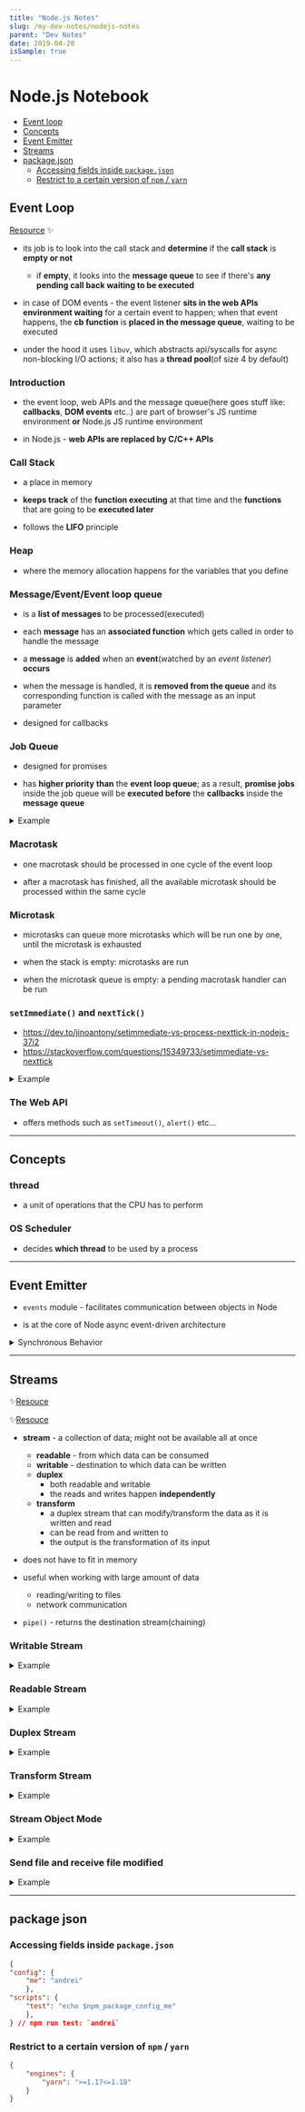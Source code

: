 ```yaml
---
title: "Node.js Notes"
slug: /my-dev-notes/nodejs-notes
parent: "Dev Notes"
date: 2019-04-20
isSample: true
---
```


# Node.js Notebook

- [Event loop](#event-loop)
- [Concepts](#concepts)
- [Event Emitter](#event-emitter)
- [Streams](#streams)
- [package.json](#package-json)
    - [Accessing fields inside `package.json`](#accessing-fields-inside-`package.json`)
    - [Restrict to a certain version of `npm` / `yarn`](#restrict-to-a-certain-version-of-npm-/-yarn)

## Event Loop

[Resource](https://dev.to/kapantzak/js-illustrated-the-event-loop-4mco) :sparkles:

* its job is to look into the call stack and **determine** if the **call stack** is **empty or not**
    * if **empty**, it looks into the **message queue** to see if there's **any pending call back waiting to be executed**

* in case of DOM events - the event listener **sits in the web APIs environment waiting** for a certain event to happen; when that event happens, the **cb function** is **placed in the message queue**, waiting to be executed

* under the hood it uses `libuv`, which abstracts api/syscalls for async non-blocking I/O actions; it also has a **thread pool**(of size 4 by default)

### Introduction

* the event loop, web APIs and the message queue(here goes stuff like: **callbacks**, **DOM events** etc..) are part of browser's JS runtime environment **or** Node.js JS runtime environment

* in Node.js - **web APIs are replaced by C/C++ APIs**

### Call Stack

* a place in memory

* **keeps track** of the **function executing** at that time and the **functions** that are going to be **executed later**

* follows the **LIFO** principle

### Heap

* where the memory allocation happens for the variables that you define

### Message/Event/Event loop queue

* is a **list of messages** to be processed(executed)

* each **message** has an **associated function** which gets called in order to handle the message

* a **message** is **added** when an **event**(watched by an *event listener*) **occurs**

* when the message is handled, it is **removed from the queue** and its corresponding function is called with the message as an input parameter

* designed for callbacks

### Job Queue

* designed for promises

* has **higher priority** **than** the **event loop queue**; as a result, **promise jobs** inside the job queue will be **executed before** the **callbacks** inside the **message queue**

<details>
<summary>Example</summary>
<br>


```typescript
const bar2 = () => {
    console.log('bar');
};

const baz2 = () => {
    console.log('baz');
};

const foo2 = () => {
    setTimeout(bar2, 0);
    
    new Promise((resolve, reject) => {
            resolve('Promise resolved');
        })
        .then(res => console.log(res))
        .catch(err => console.log(err));

    baz2();
};

foo2();
/*
--->
baz
Promise Solved
bar
*/
```
</details>



### Macrotask

* one macrotask should be processed in one cycle of the event loop

* after a macrotask has finished, all the available microtask should be processed within the same cycle

### Microtask

* microtasks can queue more microtasks which will be run one by one, until the microtask is exhausted

* when the stack is empty: microtasks are run

* when the microtask queue is empty: a pending macrotask handler can be run

### `setImmediate()` and `nextTick()`

* https://dev.to/jinoantony/setimmediate-vs-process-nexttick-in-nodejs-37i2
* https://stackoverflow.com/questions/15349733/setimmediate-vs-nexttick

<details>
<summary>Example</summary>
<br>


```typescript

// At the beginning of the iteration or between phrases
// Thus, **before** I/O polling, so `nextTick`, called recursively, can block the ev loop
process.nextTick(() => console.log('nextTick 1'));

// Fires in the `check` phases (after I/O polling), so the ev. loop can continue normally
setImmediate(() => console.log('setImmediate'));

// Added in the microtask queue - run after the crt script has finished, at the end of the crt iteration
Promise.resolve('1').then(console.log);

// Added in the macrotask queue - run at the beginning of the next iteration(after microtask queue becomes empty)
setTimeout(() => console.log('timeout'), 0);

/* 
nextTick 1
1
timeout
setImmediate
*/
```

```typescript
process.nextTick(() => console.log('nextTick 1'));

setImmediate(() => console.log('setImmediate'));

Promise.resolve('1').then(console.log);

setTimeout(() => console.log('timeout'), 0);

Promise.resolve('2').then(() => process.nextTick(() => console.log('nextTick 2')));
Promise.resolve('3').then(() => Promise.resolve(4).then(console.log));

/* 
nextTick 1
1
4
nextTick 2
timeout
setImmediate
*/
```
</details>

### The Web API

* offers methods such as `setTimeout()`, `alert()` etc...

---

## Concepts

### thread

* a unit of operations that the CPU has to perform

### OS Scheduler

* decides **which thread** to be used by a process

---

## Event Emitter

* `events` module - facilitates communication between objects in Node

* is at the core of Node async event-driven architecture

<details>
<summary>Synchronous Behavior</summary>
<br>


```typescript
const EventEmitter = require('events')

class WithLog extends EventEmitter {
    execute(taskFunc) {
        console.log('Before executing')
        this.emit('begin')
        taskFunc()
        this.emit('end')
        console.log('After executing')
    }
}

const log = new WithLog()

// Adding listener functions
log.on('begin', () => console.log('about to execute!!!'))
log.on('end', () => console.log('done with execute!!!'))


log.execute(() => console.log('during execution'))

/* 
-->
Before executing​​​​​ 
​​​​about to execute!!!​​​​​
​​​​​during execution​​​​​
​​done with execute!!!​​​​​
After executing​​​​​ 
*/
```
</details>

---

## Streams

:sparkles:[Resouce](https://stackoverflow.com/questions/18335499/nodejs-whats-the-difference-between-a-duplex-stream-and-a-transform-stream)

✨[Resouce](https://www.freecodecamp.org/news/node-js-streams-everything-you-need-to-know-c9141306be93/)

* **stream** - a collection of data; might not be available all at once
    * **readable** - from which data can be consumed
    * **writable** - destination to which data can be written
    * **duplex** 
        * both readable and writable
        * the reads and writes happen **independently**
    * **transform** 
        * a duplex stream that can modify/transform the data as it is written and read
        * can be read from and written to
        * the output is the transformation of its input

* does not have to fit in memory

* useful when working with large amount of data
    * reading/writing to files
    * network communication

* `pipe()` - returns the destination stream(chaining)

### Writable Stream

<details>
<summary>Example</summary>
<br>


```typescript
const {
    Writable
} = require('stream')

// class MyWritableStream extends Writable {}

const outStream = new Writable({
    /**
     * 
     * @param chunk - buffer
     * @param encoding 
     * @param cb - call it after we're done processing the data chunk;
     *           - it signals whether the write was successful or not 
     */
    write(chunk, encoding, cb) {
        console.log(chunk.toString())
        cb();
    }
})

process.stdin.pipe(outStream)
```
</details>

### Readable Stream

<details>
<summary>Example</summary>
<br>


```typescript
const {
    Readable
} = require('stream')

const inStream = new Readable({
    // Push data on demand
    read() {
        this.push(String.fromCharCode(this.currentCharCode++))

        if (this.currentCharCode > 70)
            this.push(null)
    }
})

inStream.currentCharCode = 65 // A

//! Not very efficient - we're pushing all the data in the stream before piping it into process.stdout
// inStream.push('123')
// inStream.push('andrei')
// inStream.push(null) // No more data

inStream.pipe(process.stdout)
```
</details>

### Duplex Stream

<details>
<summary>Example</summary>
<br>


```typescript
const {
    Duplex
} = require('stream')

const duplex = new Duplex({
    write(chunk, encoding, cb) {
        console.log(chunk.toString())
        cb();
    },
    read() {
        this.push(String.fromCharCode(this.currentCharCode++))

        if (this.currentCharCode > 90)
            this.push(null)
    }
});

duplex.currentCharCode = 65

process.stdin.pipe(duplex).pipe(process.stdout)
```
</details>

### Transform Stream

<details>
<summary>Example</summary>
<br>


```typescript
const {
    Transform
} = require('stream')

const upperCaseTr = new Transform({
    transform(chunk, encoding, cb) {
        this.push(chunk.toString().toUpperCase())
        cb();
    }
})

process.stdin.pipe(upperCaseTr).pipe(process.stdout)
```
</details>

### Stream Object Mode

<details>
<summary>Example</summary>
<br>


```typescript

const commaSplitter = new Transform({
    readableObjectMode: true, // We are pushing an object, not a string!!!

    transform(chunk, encoding, cb) {
        this.push(chunk.toString().trim().split(','))
        cb();
    }
});

const arrayToObject = new Transform({
    readableObjectMode: true, // We're also pushing the object
    writableObjectMode: true, // Accept the object!!

    transform(chunk, encoding, cb) {
        const obj = {}
        for (let i = 0; i < chunk.length; i += 2) {
            obj[chunk[i]] = chunk[i + 1]
        }
        this.push(obj)
        cb()
    }
})


const ObjectToString = new Transform({
    writableObjectMode: true,

    transform(chunk, encoding, cb) {
        this.push(JSON.stringify(chunk) + '\n')
        cb()
    }
})

process.stdin
    .pipe(commaSplitter)
    .pipe(arrayToObject)
    .pipe(ObjectToString)
    .pipe(process.stdout)
```
</details>

### Send file and receive file modified

<details>
<summary>Example</summary>
<br>


```typescript
const http = require('http');
const map = require('through2-map');

const port = 3000;

const server = http.createServer((req, resp) => {
        if (req.method !== 'POST') {
            return resp.end('must be POST \n');
        }

        req.pipe(map(chunk => {
            let text = chunk.toString();
            text = text.replace(/happy/gi, ':)');
            text = text.replace(/sad/gi, ':(');
            text = text.replace(/super/gi, 'awesome');

            return text;
        })).pipe(resp)

        req.on('error', resp.end);
    })
    .listen(port);
```
</details>

---

## package json

### Accessing fields inside `package.json`

```json
{
"config": {
    "me": "andrei"
    },
"scripts": {
    "test": "echo $npm_package_config_me"
    },
} // npm run test: `andrei`
```

### Restrict to a certain version of `npm` / `yarn`

```json
{
    "engines": {
        "yarn": ">=1.17<=1.18"
    }
}
```
